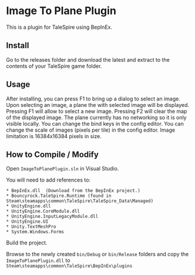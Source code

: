 # Image To Plane Plugin

This is a plugin for TaleSpire using BepInEx.

## Install

Go to the releases folder and download the latest and extract to the contents of your TaleSpire game folder.

## Usage

After installing, you can press F1 to bring up a dialog to select an image.
Upon selecting an image, a plane the with selected image will be displayed.
Pressing F1 will allow to select a new image.
Pressing F2 will clear the map of the displayed image.
The plane currently has no networking so it is only visible locally.
You can change the bind keys in the config editor.
You can change the scale of images (pixels per tile) in the config editor.
Image limitation is 16384x16384 pixels in size.

## How to Compile / Modify

Open ```ImageToPlanePlugin.sln``` in Visual Studio.

You will need to add references to:

```
* BepInEx.dll  (Download from the BepInEx project.)
* Bouncyrock.TaleSpire.Runtime (found in Steam\steamapps\common\TaleSpire\TaleSpire_Data\Managed)
* UnityEngine.dll
* UnityEngine.CoreModule.dll
* UnityEngine.InputLegacyModule.dll 
* UnityEngine.UI
* Unity.TextMeshPro
* System.Windows.Forms
```

Build the project.

Browse to the newly created ```bin/Debug``` or ```bin/Release``` folders and copy the ```ImageToPlanePlugin.dll``` to ```Steam\steamapps\common\TaleSpire\BepInEx\plugins```

